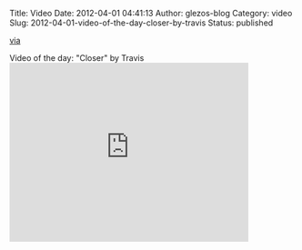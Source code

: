 Title: Video
Date: 2012-04-01 04:41:13
Author: glezos-blog
Category: video
Slug: 2012-04-01-video-of-the-day-closer-by-travis
Status: published

[via](None)

Video of the day: "Closer" by Travis<iframe width="420" height="315" src="https://www.youtube.com/embed/u2hYn_4yuhc" frameborder="0" allowfullscreen></iframe>